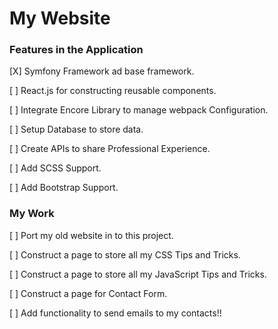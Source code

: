 # My Website

### Features in the Application
[X] Symfony Framework ad base framework.

[ ] React.js for constructing reusable components.

[ ] Integrate Encore Library to manage webpack Configuration.

[ ] Setup Database to store data.

[ ] Create APIs to share Professional Experience.

[ ] Add SCSS Support.

[ ] Add Bootstrap Support.

### My Work
[ ] Port my old website in to this project.

[ ] Construct a page to store all my CSS Tips and Tricks.

[ ] Construct a page to store all my JavaScript Tips and Tricks.

[ ] Construct a page for Contact Form.

[ ] Add functionality to send emails to my contacts!!
